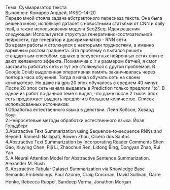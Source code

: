 Тема: Суммаризатор текста  
Выполнен: Комаров Андрей, ИКБО-14-20  
Передо мной стояла задача абстрактоного пересказа текста. Она была решена мною, используя датасет с новостными статьями от CNN и daily mail, а также использования модели Seq2Seq.
Идея решения следующая: Используется структура генеративно-состязательной нейросети, где генератор и дискриминатор - RNN сети.  
Во время работы я столкнулся с некторыми трудностями, а именно взрывным ростом градиента. Эта проблему я пытался решить стандартным способом, однако в рекурентных нейронных сетях они не дают желаемого эффекта. Похимичив с lr и размером батчей, я смог заставить работать сеть и тут же столкнулся с другой проблемой. В Google Colab выделенная оперативная память заканчивалась через полтора часа обучения. Тогда я начал обучать сеть на своем компъютере. Но даже на gpu 20 эпох обучалось в среднем 40 минут. После 20 эпох сеть начала выдавать в Prediction только предлоги "to". В одной из работ по данной теме я видел, что даже после 2 тысяч эпох сеть продолжает выдвать предлоги в большем количестве. 
Список использованных источников:  
1.Обработка естественного языка в действии. Лейн Хобсон, Ховард Коул  
2.Нейросетевые методы обработки естественного языка. Йоав Гольдберг  
3.Abstractive Text Summarization using Sequence-to-sequence RNNs and
Beyond. Ramesh Nallapati, Bowen Zhou, Cicero dos Santos  
4.Abstractive Text Summarization by Incorporating Reader Comments
Shen Gao, Xiuying Chen, Piji Li, Zhaochun Ren, Lidong Bing, Dongyan Zhao, Rui Yan  
5. A Neural Attention Model for Abstractive Sentence Summarization. Alexander M. Rush  
6. Abstractive Tabular Dataset Summarization via Knowledge Base
Semantic Embeddings. Paul Azunre, Craig Corcoran, David Sullivan, Garre Honke, Rebecca Ruppel, Sandeep Verma, Jonathon Morgan
